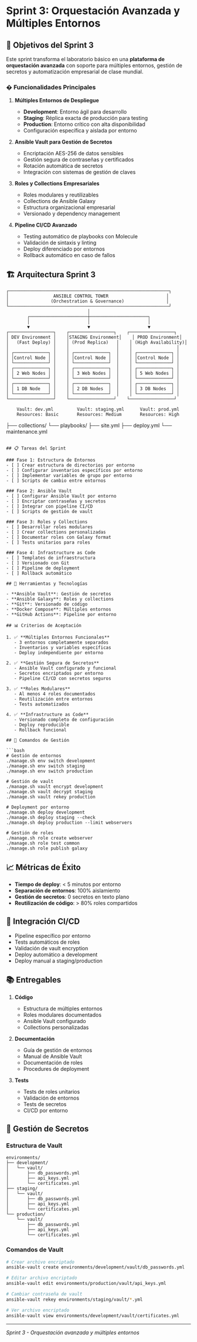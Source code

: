 # Sprint 3: Orquestación Avanzada y Múltiples Entornos

## 🎯 Objetivos del Sprint 3

Este sprint transforma el laboratorio básico en una **plataforma de orquestación avanzada** con soporte para múltiples entornos, gestión de secretos y automatización empresarial de clase mundial.

### � Funcionalidades Principales

1. **Múltiples Entornos de Despliegue**
   - **Development**: Entorno ágil para desarrollo
   - **Staging**: Réplica exacta de producción para testing
   - **Production**: Entorno crítico con alta disponibilidad
   - Configuración específica y aislada por entorno

2. **Ansible Vault para Gestión de Secretos**
   - Encriptación AES-256 de datos sensibles
   - Gestión segura de contraseñas y certificados
   - Rotación automática de secretos
   - Integración con sistemas de gestión de claves

3. **Roles y Collections Empresariales**
   - Roles modulares y reutilizables
   - Collections de Ansible Galaxy
   - Estructura organizacional empresarial
   - Versionado y dependency management

4. **Pipeline CI/CD Avanzado**
   - Testing automático de playbooks con Molecule
   - Validación de sintaxis y linting
   - Deploy diferenciado por entornos
   - Rollback automático en caso de fallos

## 🏗️ Arquitectura Sprint 3

```
┌─────────────────────────────────────────────────────────────┐
│                 ANSIBLE CONTROL TOWER                      │
│                (Orchestration & Governance)                │
└─────────────────────────────────────────────────────────────┘
                               │
        ┌──────────────────────┼──────────────────────┐
        │                      │                      │
        ▼                      ▼                      ▼
┌─────────────────┐    ┌─────────────────┐    ┌─────────────────┐
│ DEV Environment │    │STAGING Environment│    │ PROD Environment│
│   (Fast Deploy) │    │ (Prod Replica)   │    │ (High Availability)│
│                 │    │                  │    │                 │
│ ┌─────────────┐ │    │ ┌─────────────┐  │    │ ┌─────────────┐ │
│ │Control Node │ │    │ │Control Node │  │    │ │Control Node │ │
│ └─────────────┘ │    │ └─────────────┘  │    │ └─────────────┘ │
│ ┌─────────────┐ │    │ ┌─────────────┐  │    │ ┌─────────────┐ │
│ │ 2 Web Nodes │ │    │ │ 3 Web Nodes │  │    │ │ 5 Web Nodes │ │
│ └─────────────┘ │    │ └─────────────┘  │    │ └─────────────┘ │
│ ┌─────────────┐ │    │ ┌─────────────┐  │    │ ┌─────────────┐ │
│ │ 1 DB Node   │ │    │ │ 2 DB Nodes  │  │    │ │ 3 DB Nodes  │ │
│ └─────────────┘ │    │ └─────────────┘  │    │ └─────────────┘ │
└─────────────────┘    └─────────────────┘    └─────────────────┘

    Vault: dev.yml         Vault: staging.yml      Vault: prod.yml
    Resources: Basic       Resources: Medium       Resources: High
```
├── collections/
└── playbooks/
    ├── site.yml
    ├── deploy.yml
    └── maintenance.yml
```

## 📋 Tareas del Sprint

### Fase 1: Estructura de Entornos
- [ ] Crear estructura de directorios por entorno
- [ ] Configurar inventarios específicos por entorno
- [ ] Implementar variables de grupo por entorno
- [ ] Scripts de cambio entre entornos

### Fase 2: Ansible Vault
- [ ] Configurar Ansible Vault por entorno
- [ ] Encriptar contraseñas y secretos
- [ ] Integrar con pipeline CI/CD
- [ ] Scripts de gestión de vault

### Fase 3: Roles y Collections
- [ ] Desarrollar roles modulares
- [ ] Crear collections personalizadas
- [ ] Documentar roles con Galaxy format
- [ ] Tests unitarios para roles

### Fase 4: Infrastructure as Code
- [ ] Templates de infraestructura
- [ ] Versionado con Git
- [ ] Pipeline de deployment
- [ ] Rollback automático

## 🔧 Herramientas y Tecnologías

- **Ansible Vault**: Gestión de secretos
- **Ansible Galaxy**: Roles y collections
- **Git**: Versionado de código
- **Docker Compose**: Múltiples entornos
- **GitHub Actions**: Pipeline por entorno

## 📊 Criterios de Aceptación

1. ✅ **Múltiples Entornos Funcionales**
   - 3 entornos completamente separados
   - Inventarios y variables específicas
   - Deploy independiente por entorno

2. ✅ **Gestión Segura de Secretos**
   - Ansible Vault configurado y funcional
   - Secretos encriptados por entorno
   - Pipeline CI/CD con secretos seguros

3. ✅ **Roles Modulares**
   - Al menos 4 roles documentados
   - Reutilización entre entornos
   - Tests automatizados

4. ✅ **Infrastructure as Code**
   - Versionado completo de configuración
   - Deploy reproducible
   - Rollback funcional

## 🚀 Comandos de Gestión

```bash
# Gestión de entornos
./manage.sh env switch development
./manage.sh env switch staging
./manage.sh env switch production

# Gestión de vault
./manage.sh vault encrypt development
./manage.sh vault decrypt staging
./manage.sh vault rekey production

# Deployment por entorno
./manage.sh deploy development
./manage.sh deploy staging --check
./manage.sh deploy production --limit webservers

# Gestión de roles
./manage.sh role create webserver
./manage.sh role test common
./manage.sh role publish galaxy
```

## 📈 Métricas de Éxito

- **Tiempo de deploy**: < 5 minutos por entorno
- **Separación de entornos**: 100% aislamiento
- **Gestión de secretos**: 0 secretos en texto plano
- **Reutilización de código**: > 80% roles compartidos

## 🔄 Integración CI/CD

- Pipeline específico por entorno
- Tests automáticos de roles
- Validación de vault encryption
- Deploy automático a development
- Deploy manual a staging/production

## 📚 Entregables

1. **Código**
   - Estructura de múltiples entornos
   - Roles modulares documentados
   - Ansible Vault configurado
   - Collections personalizadas

2. **Documentación**
   - Guía de gestión de entornos
   - Manual de Ansible Vault
   - Documentación de roles
   - Procedures de deployment

3. **Tests**
   - Tests de roles unitarios
   - Validación de entornos
   - Tests de secretos
   - CI/CD por entorno

## 🔐 Gestión de Secretos

### Estructura de Vault
```
environments/
├── development/
│   └── vault/
│       ├── db_passwords.yml
│       ├── api_keys.yml
│       └── certificates.yml
├── staging/
│   └── vault/
│       ├── db_passwords.yml
│       ├── api_keys.yml
│       └── certificates.yml
└── production/
    └── vault/
        ├── db_passwords.yml
        ├── api_keys.yml
        └── certificates.yml
```

### Comandos de Vault
```bash
# Crear archivo encriptado
ansible-vault create environments/development/vault/db_passwords.yml

# Editar archivo encriptado
ansible-vault edit environments/production/vault/api_keys.yml

# Cambiar contraseña de vault
ansible-vault rekey environments/staging/vault/*.yml

# Ver archivo encriptado
ansible-vault view environments/development/vault/certificates.yml
```

---

*Sprint 3 - Orquestación avanzada y múltiples entornos*
